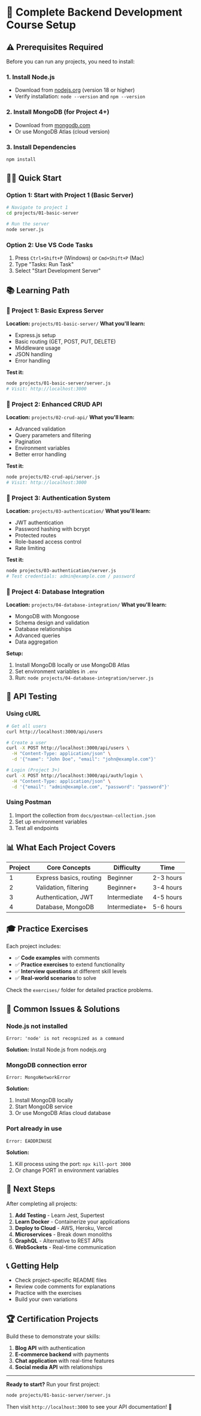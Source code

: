# 🚀 Complete Backend Development Course Setup

## ⚠️ Prerequisites Required

Before you can run any projects, you need to install:

### 1. Install Node.js
- Download from [nodejs.org](https://nodejs.org/) (version 18 or higher)
- Verify installation: `node --version` and `npm --version`

### 2. Install MongoDB (for Project 4+)
- Download from [mongodb.com](https://www.mongodb.com/try/download/community)
- Or use MongoDB Atlas (cloud version)

### 3. Install Dependencies
```bash
npm install
```

## 🏃‍♂️ Quick Start

### Option 1: Start with Project 1 (Basic Server)
```bash
# Navigate to project 1
cd projects/01-basic-server

# Run the server
node server.js
```

### Option 2: Use VS Code Tasks
1. Press `Ctrl+Shift+P` (Windows) or `Cmd+Shift+P` (Mac)
2. Type "Tasks: Run Task"
3. Select "Start Development Server"

## 📚 Learning Path

### 🎯 Project 1: Basic Express Server
**Location:** `projects/01-basic-server/`
**What you'll learn:**
- Express.js setup
- Basic routing (GET, POST, PUT, DELETE)
- Middleware usage
- JSON handling
- Error handling

**Test it:**
```bash
node projects/01-basic-server/server.js
# Visit: http://localhost:3000
```

### 🎯 Project 2: Enhanced CRUD API
**Location:** `projects/02-crud-api/`
**What you'll learn:**
- Advanced validation
- Query parameters and filtering
- Pagination
- Environment variables
- Better error handling

**Test it:**
```bash
node projects/02-crud-api/server.js
# Visit: http://localhost:3000
```

### 🎯 Project 3: Authentication System
**Location:** `projects/03-authentication/`
**What you'll learn:**
- JWT authentication
- Password hashing with bcrypt
- Protected routes
- Role-based access control
- Rate limiting

**Test it:**
```bash
node projects/03-authentication/server.js
# Test credentials: admin@example.com / password
```

### 🎯 Project 4: Database Integration
**Location:** `projects/04-database-integration/`
**What you'll learn:**
- MongoDB with Mongoose
- Schema design and validation
- Database relationships
- Advanced queries
- Data aggregation

**Setup:**
1. Install MongoDB locally or use MongoDB Atlas
2. Set environment variables in `.env`
3. Run: `node projects/04-database-integration/server.js`

## 🧪 API Testing

### Using cURL
```bash
# Get all users
curl http://localhost:3000/api/users

# Create a user
curl -X POST http://localhost:3000/api/users \
  -H "Content-Type: application/json" \
  -d '{"name": "John Doe", "email": "john@example.com"}'

# Login (Project 3+)
curl -X POST http://localhost:3000/api/auth/login \
  -H "Content-Type: application/json" \
  -d '{"email": "admin@example.com", "password": "password"}'
```

### Using Postman
1. Import the collection from `docs/postman-collection.json`
2. Set up environment variables
3. Test all endpoints

## 📊 What Each Project Covers

| Project | Core Concepts | Difficulty | Time |
|---------|---------------|------------|------|
| 1 | Express basics, routing | Beginner | 2-3 hours |
| 2 | Validation, filtering | Beginner+ | 3-4 hours |
| 3 | Authentication, JWT | Intermediate | 4-5 hours |
| 4 | Database, MongoDB | Intermediate+ | 5-6 hours |

## 🎓 Practice Exercises

Each project includes:
- ✅ **Code examples** with comments
- ✅ **Practice exercises** to extend functionality
- ✅ **Interview questions** at different skill levels
- ✅ **Real-world scenarios** to solve

Check the `exercises/` folder for detailed practice problems.

## 🚨 Common Issues & Solutions

### Node.js not installed
```
Error: 'node' is not recognized as a command
```
**Solution:** Install Node.js from nodejs.org

### MongoDB connection error
```
Error: MongoNetworkError
```
**Solution:** 
1. Install MongoDB locally
2. Start MongoDB service
3. Or use MongoDB Atlas cloud database

### Port already in use
```
Error: EADDRINUSE
```
**Solution:** 
1. Kill process using the port: `npx kill-port 3000`
2. Or change PORT in environment variables

## 🎯 Next Steps

After completing all projects:

1. **Add Testing** - Learn Jest, Supertest
2. **Learn Docker** - Containerize your applications
3. **Deploy to Cloud** - AWS, Heroku, Vercel
4. **Microservices** - Break down monoliths
5. **GraphQL** - Alternative to REST APIs
6. **WebSockets** - Real-time communication

## 📞 Getting Help

- Check project-specific README files
- Review code comments for explanations
- Practice with the exercises
- Build your own variations

## 🏆 Certification Projects

Build these to demonstrate your skills:
1. **Blog API** with authentication
2. **E-commerce backend** with payments
3. **Chat application** with real-time features
4. **Social media API** with relationships

---

**Ready to start?** Run your first project:
```bash
node projects/01-basic-server/server.js
```

Then visit `http://localhost:3000` to see your API documentation! 🚀
